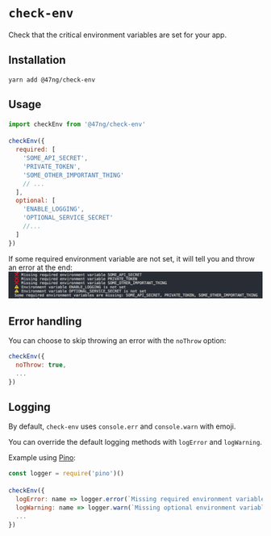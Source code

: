 # `check-env`

Check that the critical environment variables are set for your app.

## Installation

```
yarn add @47ng/check-env
```

## Usage

```js
import checkEnv from '@47ng/check-env'

checkEnv({
  required: [
    'SOME_API_SECRET',
    'PRIVATE_TOKEN',
    'SOME_OTHER_IMPORTANT_THING'
    // ...
  ],
  optional: [
    'ENABLE_LOGGING',
    'OPTIONAL_SERVICE_SECRET'
    //...
  ]
})
```

If some required environment variable are not set, it will tell you and throw
an error at the end:
!["CLI output"](output.png)

## Error handling

You can choose to skip throwing an error with the `noThrow` option:

```js
checkEnv({
  noThrow: true,
  ...
})
```

## Logging

By default, `check-env` uses `console.err` and `console.warn` with emoji.

You can override the default logging methods with `logError` and `logWarning`.

Example using [Pino](https://github.com/pinojs/pino):

```js
const logger = require('pino')()

checkEnv({
  logError: name => logger.error(`Missing required environment variable ${name}`),
  logWarning: name => logger.warn(`Missing optional environment variable ${name}`),
  ...
})
```
